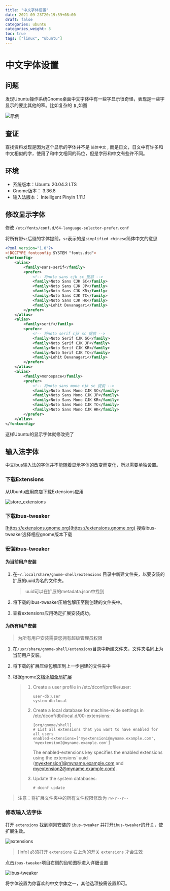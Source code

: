 ```yaml
---
title: "中文字体设置"
date: 2021-09-23T20:19:59+08:00
draft: false
categories: ubuntu
categories_weight: 3
toc: true
tags: ["linux", "ubuntu"]
---
```


# 中文字体设置

## 问题

发现Ubuntu操作系统Gnome桌面中文字体中有一些字显示很奇怪，表现是一些字显示的要比其他的窄。比如复杂的 `复`,如图

![示例](example.png)

## 查证

查找资料发现是因为这个显示的字体并不是 `简体中文` , 而是日文，日文中有许多和中文相似的字，使用了和中文相同的码位，但是字形和中文有些许不同。

## 环境

* 系统版本：Ubuntu 20.04.3 LTS
* Gnome版本： 3.36.8
* 输入法版本： Intelligent Pinyin 1.11.1

## 修改显示字体

修改 `/etc/fonts/conf.d/64-language-selector-prefer.conf`

将所有带`sc`后缀的字体提前，`sc`表示的是`simplified chinese`简体中文的意思

```xml
<?xml version="1.0"?>
<!DOCTYPE fontconfig SYSTEM "fonts.dtd">
<fontconfig>
    <alias>
        <family>sans-serif</family>
        <prefer>
            <!-- 将noto sans cjk sc 提前 -->
            <family>Noto Sans CJK SC</family>
            <family>Noto Sans CJK JP</family>
            <family>Noto Sans CJK KR</family>
            <family>Noto Sans CJK TC</family>
            <family>Noto Sans CJK HK</family>
            <family>Lohit Devanagari</family>
        </prefer>
    </alias>
    <alias>
        <family>serif</family>
        <prefer>
            <!-- 将noto serif cjk sc 提前 -->
            <family>Noto Serif CJK SC</family>
            <family>Noto Serif CJK JP</family>
            <family>Noto Serif CJK KR</family>
            <family>Noto Serif CJK TC</family>
            <family>Lohit Devanagari</family>
        </prefer>
    </alias>
    <alias>
        <family>monospace</family>
        <prefer>
            <!-- 将noto sans mono cjk sc 提前 -->
            <family>Noto Sans Mono CJK SC</family>
            <family>Noto Sans Mono CJK JP</family>
            <family>Noto Sans Mono CJK KR</family>
            <family>Noto Sans Mono CJK TC</family>
            <family>Noto Sans Mono CJK HK</family>
        </prefer>
    </alias>
</fontconfig>
```

这样Ubuntu的显示字体就修改完了

## 输入法字体

中文ibus输入法的字体并不能随着显示字体的改变而变化，所以需要单独设置。

### 下载Extensions

从Ubuntu应用商店下载Extensions应用

![store_extensions](store_extensions.png)

### 下载ibus-tweaker

[https://extensions.gnome.org](https://extensions.gnome.org) 搜索ibus-tweaker选择相应gnome版本下载

### 安装ibus-tweaker

#### 为当前用户安装

1. 在`~/.local/share/gnome-shell/extensions` 目录中新建文件夹，以要安装的扩展的uuid为名的文件夹。

   > uuid可以在扩展的metadata.json中找到

2. 将下载的ibus-tweaker压缩包解压至刚创建的文件夹中。

3. 查看extensions应用确定扩展安装成功。

#### 为所有用户安装

> 为所有用户安装需要您拥有超级管理员权限

1. 在`/usr/share/gnome-shell/extensions`目录中新建文件夹，文件夹名同上为当前用户安装。

2. 将下载的扩展压缩包解压到上一步创建的文件夹中

3. 根据gnome[文档添加全局扩展](https://help.gnome.org/admin/system-admin-guide/stable/extensions-enable.html.en)

   > 1. Create a user profile in /etc/dconf/profile/user:
   >
   >    ```text
   >    user-db:user
   >    system-db:local
   >    ```
   >
   > 2. Create a local database for machine-wide settings in /etc/dconf/db/local.d/00-extensions:
   >
   >    ```text
   >    [org/gnome/shell]
   >    # List all extensions that you want to have enabled for all users
   >    enabled-extensions=['myextension1@myname.example.com', 'myextension2@myname.example.com']
   >    ```
   >
   >    The enabled-extensions key specifies the enabled extensions using the extensions’ uuid (myextension1@myname.example.com and myextension2@myname.example.com).
   >
   > 3. Update the system databases:
   >
   >    ```shell
   >    # dconf update
   >    ```

> 注意：将扩展文件夹中的所有文件权限修改为 `rw-r--r--`

### 修改输入法字体

打开 `extensions` 找到刚刚安装的 `ibus-tweaker` 并打开`ibus-tweaker`的开关，使扩展生效。

![extensions](extensions.png)

> [info]
> 必须打开 `extensions` 右上角的开关 `extensions` 才会生效

点击`ibus-tweaker`项目右侧的齿轮图标进入详细设置

![ibus-tweaker](ibus-tweaker.png)

将字体设置为你喜欢的中文字体之一，其他选项按需设置即可。
